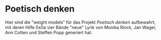 # Poetisch denken
Hier sind die "weight models" für das Projekt _Poetisch denken_ aufbewahrt, mit deren Hilfe 0x0a vier Bände "neue" Lyrik von Monika Rinck, Jan Wager, Ann Cotten und Steffen Popp generiert hat.
